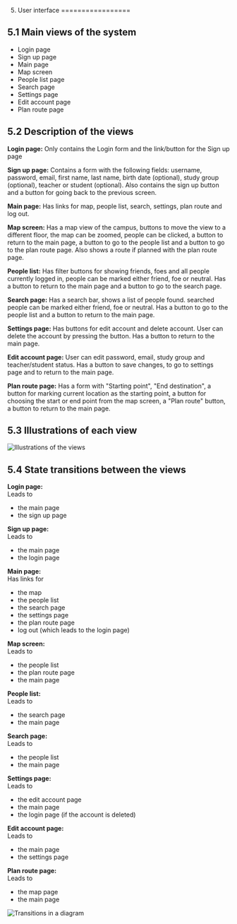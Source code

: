 5. User interface
=================

5.1 Main views of the system
----------------------------

- Login page
- Sign up page
- Main page
- Map screen
- People list page
- Search page
- Settings page
- Edit account page
- Plan route page
  
5.2 Description of the views
----------------------------

**Login page:**
  Only contains the Login form and the link/button for the Sign up page
  
**Sign up page:**
  Contains a form with the following fields: username, password, email, first name, last name,
  birth date (optional), study group (optional), teacher or student (optional). Also contains the sign
  up button and a button for going back to the previous screen.
  
**Main page:**
  Has links for map, people list, search, settings, plan route and log out.
  
**Map screen:**
  Has a map view of the campus, buttons to move the view to a different floor,
  the map can be zoomed, people can be clicked, a button to return to the main page,
  a button to go to the people list and a button to go to the plan route page.
  Also shows a route if planned with the plan route page.

**People list:**
  Has filter buttons for showing friends, foes and all people currently logged in,
  people can be marked either friend, foe or neutral. Has a button to return to the main page and a
  button to go to the search page.
  
**Search page:**
  Has a search bar, shows a list of people found. searched people can be marked either friend, foe or neutral.
  Has a button to go to the people list and a button to return to the main page.
  
**Settings page:**
  Has buttons for edit account and delete account. User can delete the account by pressing the button.
  Has a button to return to the main page.
  
**Edit account page:**
  User can edit password, email, study group and teacher/student status. Has a button to save changes,
  to go to settings page and to return to the main page.

**Plan route page:**
  Has a form with "Starting point", "End destination", a button for marking current location as the starting point,
  a button for choosing the start or end point from the map screen, a "Plan route" button,
  a button to return to the main page.
  
5.3 Illustrations of each view
------------------------------

![Illustrations of the views](https://github.com/rosasuominen/SE13/blob/master/interface_SE13.png)


5.4 State transitions between the views
---------------------------------------

**Login page:**  
  Leads to
  - the main page
  - the sign up page

**Sign up page:**  
  Leads to
  - the main page
  - the login page

**Main page:**  
  Has links for
  - the map
  - the people list
  - the search page
  - the settings page
  - the plan route page
  - log out (which leads to the login page)

**Map screen:**  
  Leads to
  - the people list
  - the plan route page 
  - the main page

**People list:**  
  Leads to
  - the search page
  - the main page

**Search page:**  
  Leads to
  - the people list
  - the main page

**Settings page:**  
  Leads to
  - the edit account page
  - the main page
  - the login page (if the account is deleted)

**Edit account page:**  
  Leads to
  - the main page
  - the settings page

**Plan route page:**  
  Leads to
  - the map page
  - the main page

![Transitions in a diagram](https://github.com/rosasuominen/SE13/blob/master/sorsatransitions.png)
